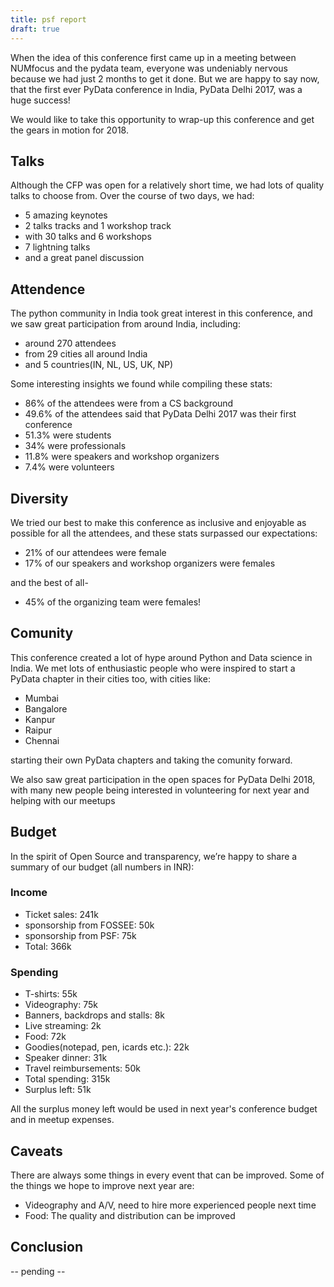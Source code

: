 ```yaml
---
title: psf report
draft: true
---
```



When the idea of this conference first came up in a meeting between NUMfocus and
the pydata team, everyone was undeniably nervous because we had just 2 months to
get it done. But we are happy to say now, that the first ever PyData conference in
India, PyData Delhi 2017, was a huge success!

We would like to take this opportunity to wrap-up this conference and get the
gears in motion for 2018.

## Talks

Although the CFP was open for a relatively short time, we had lots of quality
talks to choose from. Over the course of two days, we had:

- 5 amazing keynotes
- 2 talks tracks and 1 workshop track
- with 30 talks and 6 workshops
- 7 lightning talks
- and a great panel discussion

## Attendence

The python community in India took great interest in this conference, and we saw
great participation from around India, including:

- around 270 attendees
- from 29 cities all around India
- and 5 countries(IN, NL, US, UK, NP)

Some interesting insights we found while compiling these stats:

- 86% of the attendees were from a CS background
- 49.6% of the attendees said that PyData Delhi 2017 was their first conference
- 51.3% were students
- 34% were professionals
- 11.8% were speakers and workshop organizers
- 7.4% were volunteers 

## Diversity

We tried our best to make this conference as inclusive and enjoyable as possible
for all the attendees, and these stats surpassed our expectations:

- 21% of our attendees were female
- 17% of our speakers and workshop organizers were females

and the best of all-

- 45% of the organizing team were females!

## Comunity

This conference created a lot of hype around Python and Data science in India.
We met lots of enthusiastic people who were inspired to start a PyData chapter
in their cities too, with cities like:

- Mumbai
- Bangalore
- Kanpur
- Raipur
- Chennai

starting their own PyData chapters and taking the comunity forward.

We also saw great participation in the open spaces for PyData Delhi 2018, with
many new people being interested in volunteering for next year and helping with
our meetups

## Budget

In the spirit of Open Source and transparency, we’re happy to share a summary of
our budget (all numbers in INR):

### Income
- Ticket sales: 241k
- sponsorship from FOSSEE: 50k
- sponsorship from PSF: 75k
- Total: 366k

### Spending
- T-shirts: 55k
- Videography: 75k
- Banners, backdrops and stalls: 8k
- Live streaming: 2k
- Food: 72k
- Goodies(notepad, pen, icards etc.): 22k
- Speaker dinner: 31k
- Travel reimbursements: 50k
- Total spending: 315k
- Surplus left: 51k

All the surplus money left would be used in next year's conference budget and in
meetup expenses.

## Caveats

There are always some things in every event that can be improved. Some of the
things we hope to improve next year are:

- Videography and A/V, need to hire more experienced people next time
- Food: The quality and distribution can be improved

## Conclusion

-- pending --
